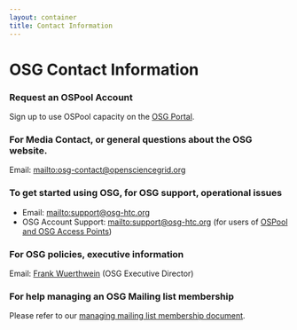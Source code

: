 ```yaml
---
layout: container
title: Contact Information
---
```


<h1>OSG Contact Information</h1>

### Request an OSPool Account
Sign up to use OSPool capacity on the [OSG Portal](https://portal.osg-htc.org/application).
### For Media Contact, or general questions about the OSG website.
Email: <mailto:osg-contact@opensciencegrid.org>

### To get started using OSG, for OSG support, operational issues

* Email: <mailto:support@osg-htc.org>
* OSG Account Support: <mailto:support@osg-htc.org> (for users of [OSPool and OSG Access Points](https://portal.osg-htc.org))

### For OSG policies, executive information
Email: [Frank Wuerthwein](mailto:fkw@ucsd.edu) (OSG Executive Director)

### For help managing an OSG Mailing list membership

Please refer to our [managing mailing list membership document](./community/mailing-lists).

